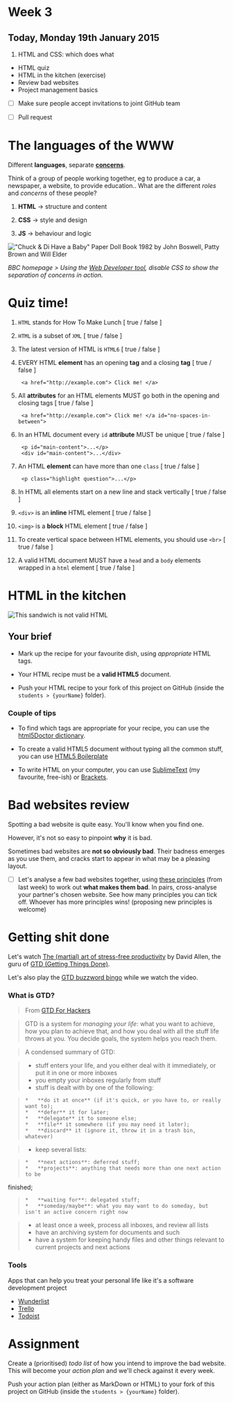 # Week 3

## Today, Monday 19th January 2015

1. HTML and CSS: which does what
* HTML quiz
* HTML in the kitchen (exercise)
* Review bad websites
* Project management basics



- [ ] Make sure people accept invitations to joint GitHub team
- [ ] Pull request



# The languages of the WWW

Different **languages**, separate [**concerns**](http://en.wikipedia.org/wiki/Separation_of_concerns#HTML.2C_CSS.2C_JavaScript).

Think of a group of people working together, eg to produce a car, a newspaper, a website, to provide education.. What are the different *roles* and *concerns* of these people?

1. **HTML** → structure and content 

2. **CSS** → style and design 

3. **JS** → behaviour and logic

!["Chuck & Di Have a Baby" Paper Doll Book 1982 by John Boswell, Patty Brown and Will Elder](https://raw.githubusercontent.com/RavensbourneWebMedia/WEB14104/master/sessions/assets/chuck-and-di-paperdolls.png)

_BBC homepage > Using the [Web Developer tool](http://chrispederick.com/work/web-developer/), disable CSS to show the separation of concerns in action._



# Quiz time!

1. `HTML` stands for How To Make Lunch [ true / false ]

2. `HTML` is a subset of `XML` [ true / false ]

3. The latest version of HTML is `HTML6` [ true / false ]

4. EVERY HTML **element** has an opening **tag** and a closing **tag** [ true / false ]

	    <a href="http://example.com"> Click me! </a>   

5. All **attributes** for an HTML elements MUST go both in the opening and closing tags  [ true / false ]

		<a href="http://example.com"> Click me! </a id="no-spaces-in-between"> 

6. In an HTML document every `id` **attribute** MUST be unique [ true / false ]

	    <p id="main-content">...</p>
	    <div id="main-content">...</div>

7. An HTML **element** can have more than one `class` [ true / false ]

	    <p class="highlight question">...</p>
	    
8. In HTML all elements start on a new line and stack vertically [ true / false ] 

9. `<div>` is an **inline** HTML element [ true / false ]

10. `<img>` is a **block** HTML element [ true / false ]

11. To create vertical space between HTML elements, you should use `<br>` [ true / false ]

12. A valid HTML document MUST have a `head` and a `body` elements wrapped in a `html` element [ true / false ]

<!--The <small> tag is used to add copyright information inside a <footer>  [ true / false ]

In HTML5, <header> is used to group  introductory or navigational aids, therefore a page can only have one <header> [ true / false ]

In HTML5 you can have an <article> within a <section> [ true / false ]-->



# HTML in the kitchen

![This sandwich is not valid HTML](https://raw.githubusercontent.com/RavensbourneWebMedia/WEB14104/master/sessions/assets/html-sandwich.jpg)

## Your brief

* Mark up the recipe for your favourite dish, using *appropriate* HTML tags.

* Your HTML recipe must be a **valid HTML5** document.

* Push your HTML recipe to your fork of this project on GitHub (inside the `students > {yourName}` folder).

### Couple of tips

* To find which tags are appropriate for your recipe, you can use the [html5Doctor dictionary](http://html5doctor.com/element-index/).

* To create a valid HTML5 document without typing all the common stuff, you can use [HTML5 Boilerplate](https://html5boilerplate.com/)

* To write HTML on your computer, you can use [SublimeText](http://www.sublimetext.com/2) (my favourite, free-ish) or [Brackets](http://brackets.io/).



# Bad websites review

Spotting a bad website is quite easy. You'll know when you find one.

However, it's not so easy to pinpoint **why** it is bad.

Sometimes bad websites are **not so obviously bad**. Their badness emerges as you use them, and cracks start to appear in what may be a pleasing layout.

- [ ] Let's analyse a few bad websites together, using [these principles](https://github.com/RavensbourneWebMedia/WEB14104/blob/master/sessions/week-02.md#what-makes-a-website-bad) (from last week) to work out **what makes them bad**. In pairs, cross-analyse your partner's chosen website. See how many principles you can tick off. Whoever has more principles wins! (proposing new principles is welcome)



# Getting shit done

Let's watch [The (martial) art of stress-free productivity](https://www.youtube.com/watch?v=CHxhjDPKfbY) by David Allen, the guru of [GTD (Getting Things Done)](http://gettingthingsdone.com).

Let's also play the [GTD buzzword bingo](http://www.bullshitbingo.net/cards/gtd/) while we watch the video.

### What is GTD?

> From [GTD For Hackers](http://gtdfh.branchable.com/quickie-overview/)

> GTD is a system for *managing your life*: what you want to achieve,
how you plan to achieve that, and how you deal with all the stuff life
throws at you. You decide goals, the system helps you reach them.

> A condensed summary of GTD:

> *   stuff enters your life, and you either deal with it immediately, or put it in one or more inboxes
> *   you empty your inboxes regularly from stuff
> *   stuff is dealt with by one of the following:

>     *   **do it at once** (if it's quick, or you have to, or really want to);
>     *   **defer** it for later;
>     *   **delegate** it to someone else;
>     *   **file** it somewhere (if you may need it later);
>     *   **discard** it (ignore it, throw it in a trash bin, whatever)

> *   keep several lists:

>     *   **next actions**: deferred stuff;
>     *   **projects**: anything that needs more than one next action to be
finished;
>     *   **waiting for**: delegated stuff;
>     *   **someday/maybe**: what you may want to do someday, but isn't an active concern right now

> *   at least once a week, process all inboxes, and review all lists
> *   have an archiving system for documents and such
> *   have a system for keeping handy files and other things relevant to current projects and next actions

### Tools

Apps that can help you treat your personal life like it's a software development project

* [Wunderlist](https://www.wunderlist.com/)
* [Trello](https://trello.com/)
* [Todoist](https://en.todoist.com)



# Assignment

Create a (prioritised) *todo list* of how you intend to improve the bad website. This will become your *action plan* and we'll check against it every week.

Push your action plan (either as MarkDown or HTML) to your fork of this project on GitHub (inside the `students > {yourName}` folder).